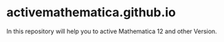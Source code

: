 # activemathematica.github.io
In this repository will help you to active Mathematica 12 and other Version.
